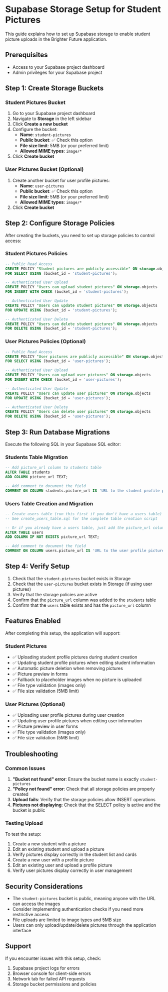 # Supabase Storage Setup for Student Pictures

This guide explains how to set up Supabase storage to enable student picture uploads in the Brighter Future application.

## Prerequisites

- Access to your Supabase project dashboard
- Admin privileges for your Supabase project

## Step 1: Create Storage Buckets

### Student Pictures Bucket
1. Go to your Supabase project dashboard
2. Navigate to **Storage** in the left sidebar
3. Click **Create a new bucket**
4. Configure the bucket:
   - **Name**: `student-pictures`
   - **Public bucket**: ✅ Check this option
   - **File size limit**: 5MB (or your preferred limit)
   - **Allowed MIME types**: `image/*`
5. Click **Create bucket**

### User Pictures Bucket (Optional)
1. Create another bucket for user profile pictures:
   - **Name**: `user-pictures`
   - **Public bucket**: ✅ Check this option
   - **File size limit**: 5MB (or your preferred limit)
   - **Allowed MIME types**: `image/*`
2. Click **Create bucket**

## Step 2: Configure Storage Policies

After creating the buckets, you need to set up storage policies to control access:

### Student Pictures Policies
```sql
-- Public Read Access
CREATE POLICY "Student pictures are publicly accessible" ON storage.objects
FOR SELECT USING (bucket_id = 'student-pictures');

-- Authenticated User Upload
CREATE POLICY "Users can upload student pictures" ON storage.objects
FOR INSERT WITH CHECK (bucket_id = 'student-pictures');

-- Authenticated User Update
CREATE POLICY "Users can update student pictures" ON storage.objects
FOR UPDATE USING (bucket_id = 'student-pictures');

-- Authenticated User Delete
CREATE POLICY "Users can delete student pictures" ON storage.objects
FOR DELETE USING (bucket_id = 'student-pictures');
```

### User Pictures Policies (Optional)
```sql
-- Public Read Access
CREATE POLICY "User pictures are publicly accessible" ON storage.objects
FOR SELECT USING (bucket_id = 'user-pictures');

-- Authenticated User Upload
CREATE POLICY "Users can upload user pictures" ON storage.objects
FOR INSERT WITH CHECK (bucket_id = 'user-pictures');

-- Authenticated User Update
CREATE POLICY "Users can update user pictures" ON storage.objects
FOR UPDATE USING (bucket_id = 'user-pictures');

-- Authenticated User Delete
CREATE POLICY "Users can delete user pictures" ON storage.objects
FOR DELETE USING (bucket_id = 'user-pictures');
```

## Step 3: Run Database Migrations

Execute the following SQL in your Supabase SQL editor:

### Students Table Migration
```sql
-- Add picture_url column to students table
ALTER TABLE students 
ADD COLUMN picture_url TEXT;

-- Add comment to document the field
COMMENT ON COLUMN students.picture_url IS 'URL to the student profile picture stored in Supabase Storage';
```

### Users Table Creation and Migration
```sql
-- Create users table (run this first if you don't have a users table)
-- See create_users_table.sql for the complete table creation script

-- Or if you already have a users table, just add the picture_url column:
ALTER TABLE users 
ADD COLUMN IF NOT EXISTS picture_url TEXT;

-- Add comment to document the field
COMMENT ON COLUMN users.picture_url IS 'URL to the user profile picture stored in Supabase Storage';
```

## Step 4: Verify Setup

1. Check that the `student-pictures` bucket exists in Storage
2. Check that the `user-pictures` bucket exists in Storage (if using user pictures)
3. Verify that the storage policies are active
4. Confirm that the `picture_url` column was added to the `students` table
5. Confirm that the `users` table exists and has the `picture_url` column

## Features Enabled

After completing this setup, the application will support:

### Student Pictures
- ✅ Uploading student profile pictures during student creation
- ✅ Updating student profile pictures when editing student information
- ✅ Automatic picture deletion when removing pictures
- ✅ Picture preview in forms
- ✅ Fallback to placeholder images when no picture is uploaded
- ✅ File type validation (images only)
- ✅ File size validation (5MB limit)

### User Pictures (Optional)
- ✅ Uploading user profile pictures during user creation
- ✅ Updating user profile pictures when editing user information
- ✅ Picture preview in user forms
- ✅ File type validation (images only)
- ✅ File size validation (5MB limit)

## Troubleshooting

### Common Issues

1. **"Bucket not found" error**: Ensure the bucket name is exactly `student-pictures`
2. **"Policy not found" error**: Check that all storage policies are properly created
3. **Upload fails**: Verify that the storage policies allow INSERT operations
4. **Pictures not displaying**: Check that the SELECT policy is active and the bucket is public

### Testing Upload

To test the setup:
1. Create a new student with a picture
2. Edit an existing student and upload a picture
3. Verify pictures display correctly in the student list and cards
4. Create a new user with a profile picture
5. Edit an existing user and upload a profile picture
6. Verify user pictures display correctly in user management

## Security Considerations

- The `student-pictures` bucket is public, meaning anyone with the URL can access the images
- Consider implementing authentication checks if you need more restrictive access
- File uploads are limited to image types and 5MB size
- Users can only upload/update/delete pictures through the application interface

## Support

If you encounter issues with this setup, check:
1. Supabase project logs for errors
2. Browser console for client-side errors
3. Network tab for failed API requests
4. Storage bucket permissions and policies
